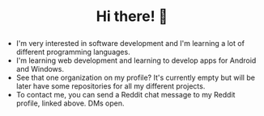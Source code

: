 # <p align="center">Hi there! 👋</p>

* I'm very interested in software development and I'm learning a lot of different programming languages.
* I'm learning web development and learning to develop apps for Android and Windows.
* See that one organization on my profile? It's currently empty but will be later have some repositories for all my different projects.
* To contact me, you can send a Reddit chat message to my Reddit profile, linked above. DMs open.